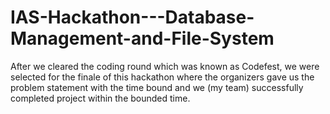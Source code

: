 # IAS-Hackathon---Database-Management-and-File-System
After we cleared the coding round which was known as Codefest, we were selected for the finale of this hackathon where the organizers gave us the problem statement with the time bound and we (my team) successfully completed project within the bounded time.
